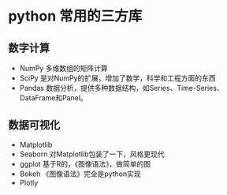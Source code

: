 # python 常用的三方库

## 数字计算

- NumPy 多维数组的矩阵计算
- SciPy 是对NumPy的扩展，增加了数学，科学和工程方面的东西
- Pandas 数据分析，提供多种数据结构，如Series、Time-Series、DataFrame和Panel。 

## 数据可视化

- Matplotlib
- Seaborn 对Matplotlib包装了一下，风格更现代
- ggplot 基于R的，《图像语法》，做简单的图
- Bokeh 《图像语法》完全是python实现
- Plotly 
